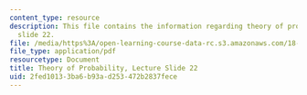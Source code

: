 ```yaml
---
content_type: resource
description: This file contains the information regarding theory of probability, lecture
  slide 22.
file: /media/https%3A/open-learning-course-data-rc.s3.amazonaws.com/18-175-theory-of-probability-spring-2014/2fed10133ba6b93ad253472b2837fece_MIT18_175S14_Lecture22.pdf
file_type: application/pdf
resourcetype: Document
title: Theory of Probability, Lecture Slide 22
uid: 2fed1013-3ba6-b93a-d253-472b2837fece
---
```

